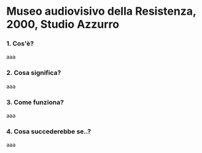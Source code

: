 # Museo audiovisivo della Resistenza, 2000, Studio Azzurro

 ### 1. Cos'è?  
 aaa

 ### 2. Cosa significa?  
 aaa
 
 ### 3. Come funziona?  
 aaa
 
 ### 4. Cosa succederebbe se..?  
 aaa
